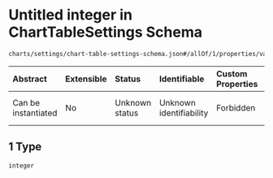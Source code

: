 # Untitled integer in ChartTableSettings Schema

```txt
charts/settings/chart-table-settings-schema.json#/allOf/1/properties/valMappings/items/properties/originalVal/items/anyOf/1
```



| Abstract            | Extensible | Status         | Identifiable            | Custom Properties | Additional Properties | Access Restrictions | Defined In                                                                                                           |
| :------------------ | :--------- | :------------- | :---------------------- | :---------------- | :-------------------- | :------------------ | :------------------------------------------------------------------------------------------------------------------- |
| Can be instantiated | No         | Unknown status | Unknown identifiability | Forbidden         | Allowed               | none                | [chart-table-settings-schema.json\*](../out/charts/settings/chart-table-settings-schema.json "open original schema") |

## 1 Type

`integer`
